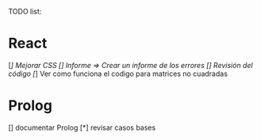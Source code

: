 TODO list:

# React
[*] Mejorar CSS
[] Informe => Crear un informe de los errores
[] Revisión del código
[*] Ver como funciona el codigo para matrices no cuadradas

# Prolog
[] documentar Prolog
[*] revisar casos bases
